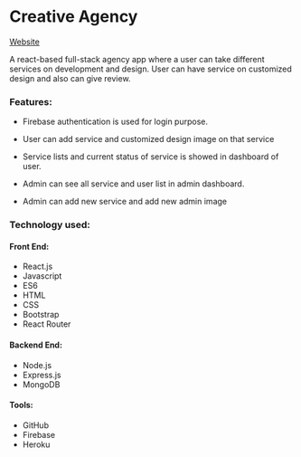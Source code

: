 # Creative Agency

[Website](https://creative-agency-spa.firebaseapp.com/)


A react-based full-stack agency app where a user can take different services
on development and design. User can have service on customized design and also can give review.


### Features:
- Firebase authentication is used for login purpose.

- User can add service and customized design image on that service

- Service lists and current status of service is showed in dashboard of user.

- Admin can see all service and user list in admin dashboard.

- Admin can add new service and add new admin image


### Technology used:

#### Front End:
- React.js
- Javascript
- ES6
- HTML
- CSS
- Bootstrap
- React Router

#### Backend End:
- Node.js
- Express.js
- MongoDB

#### Tools:
- GitHub
- Firebase
- Heroku
